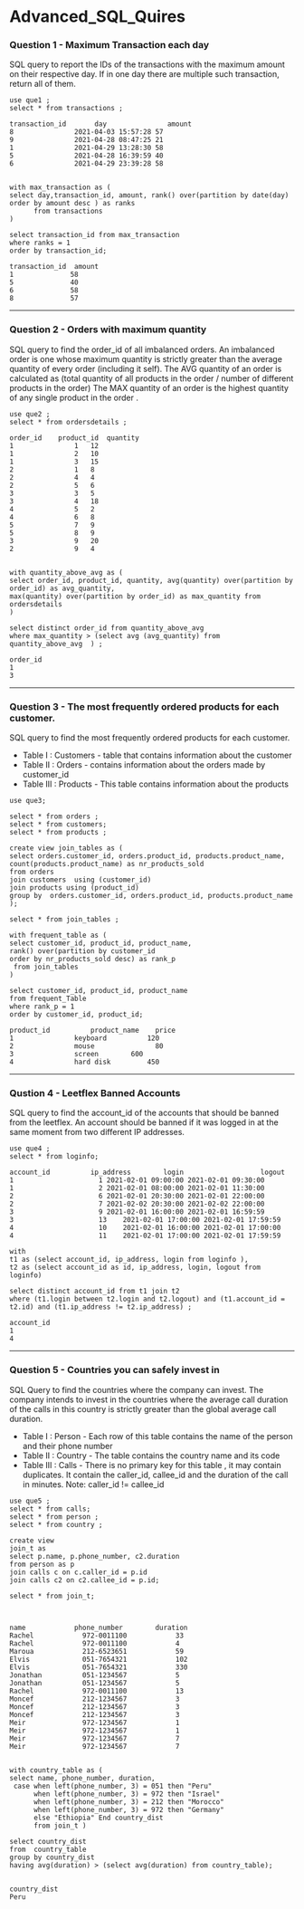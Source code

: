# Advanced_SQL_Quires

### Question 1 - Maximum Transaction each day 
SQL query to report the IDs of the transactions with the maximum amount on their respective day. If in one day there are multiple 
such transaction, return all of them. 

~~~
use que1 ;
select * from transactions ;

transaction_id       day               amount
8	            2021-04-03 15:57:28	57
9	            2021-04-28 08:47:25	21
1	            2021-04-29 13:28:30	58
5	            2021-04-28 16:39:59	40
6	            2021-04-29 23:39:28	58


with max_transaction as (
select day,transaction_id, amount, rank() over(partition by date(day) order by amount desc ) as ranks
      from transactions
)

select transaction_id from max_transaction
where ranks = 1 
order by transaction_id;

transaction_id  amount
1	           58
5	           40
6	           58
8	           57

 ~~~

____

### Question 2 - Orders with maximum quantity 
SQL query to find the order_id of all imbalanced orders. 
An imbalanced order is one whose maximum quantity is strictly greater than the average quantity of every order (including it self).
The AVG quantity of an order is calculated as (total quantity of all products in the order / number of different products in the order) 
The MAX quantity of an order is the highest quantity of any single product in the order . 
~~~
use que2 ; 
select * from ordersdetails ;

order_id	product_id	quantity
1	            1	12
1	            2	10
1	            3	15
2	            1	8
2	            4	4
2	            5	6
3	            3	5
3	            4	18
4	            5	2
4	            6	8
5	            7	9
5	            8	9
3	            9	20
2	            9	4


with quantity_above_avg as (
select order_id, product_id, quantity, avg(quantity) over(partition by order_id) as avg_quantity, 
max(quantity) over(partition by order_id) as max_quantity from ordersdetails 
)

select distinct order_id from quantity_above_avg 
where max_quantity > (select avg (avg_quantity) from quantity_above_avg  ) ;

order_id
1
3

~~~
____

### Question 3 - The most frequently ordered products for each customer. 
SQL query to find the most frequently ordered products for each customer. 

- Table I   : Customers - table that contains information about the customer 
- Table II  : Orders - contains information about the orders made by customer_id 
- Table III : Products - This table contains information about the products 

~~~
use que3;

select * from orders ; 
select * from customers; 
select * from products ; 

create view join_tables as (
select orders.customer_id, orders.product_id, products.product_name,
count(products.product_name) as nr_products_sold
from orders 
join customers  using (customer_id)
join products using (product_id)
group by  orders.customer_id, orders.product_id, products.product_name
);

select * from join_tables ; 

with frequent_table as (
select customer_id, product_id, product_name, 
rank() over(partition by customer_id
order by nr_products_sold desc) as rank_p 
 from join_tables
)

select customer_id, product_id, product_name 
from frequent_Table
where rank_p = 1 
order by customer_id, product_id;

product_id      	product_name	price
1	            keyboard	      120
2	            mouse            	80
3	            screen	      600
4	            hard disk	      450

~~~

___

### Qustion 4 - Leetflex Banned Accounts 
SQL query to find the account_id of the accounts that should be banned from the leetflex. 
An account should be banned if it was logged in at the same moment from two different IP addresses. 

~~~
use que4 ; 
select * from loginfo;

account_id      	ip_address	      login	                  logout
1	                  1	2021-02-01 09:00:00	2021-02-01 09:30:00
1	                  2	2021-02-01 08:00:00	2021-02-01 11:30:00
2	                  6	2021-02-01 20:30:00	2021-02-01 22:00:00
2	                  7	2021-02-02 20:30:00	2021-02-02 22:00:00
3	                  9	2021-02-01 16:00:00	2021-02-01 16:59:59
3	                  13	2021-02-01 17:00:00	2021-02-01 17:59:59
4	                  10	2021-02-01 16:00:00	2021-02-01 17:00:00
4	                  11	2021-02-01 17:00:00	2021-02-01 17:59:59

with 
t1 as (select account_id, ip_address, login from loginfo ),
t2 as (select account_id as id, ip_address, login, logout from loginfo)

select distinct account_id from t1 join t2
where (t1.login between t2.login and t2.logout) and (t1.account_id = t2.id) and (t1.ip_address != t2.ip_address) ;

account_id
1
4

~~~
___

### Question 5 - Countries you can safely invest in 
SQL Query to find the countries where the company can invest. 
The company intends to invest in the countries where the average call duration of the calls in this country is strictly greater than 
the global average call duration. 


- Table I   : Person  - Each row of this table contains the name of the person and their phone number
- Table II  : Country - The table contains the country name and its code 
- Table III : Calls   - There is no primary key for this table , it may contain duplicates. It contain the caller_id, callee_id and the duration of the call 
                      in minutes. Note: caller_id != callee_id

                      
~~~
use que5 ; 
select * from calls; 
select * from person ; 
select * from country ; 

create view  
join_t as
select p.name, p.phone_number, c2.duration
from person as p 
join calls c on c.caller_id = p.id
join calls c2 on c2.callee_id = p.id;

select * from join_t;



name            phone_number        duration
Rachel            972-0011100            33
Rachel            972-0011100            4
Maroua            212-6523651            59
Elvis             051-7654321            102
Elvis             051-7654321            330
Jonathan          051-1234567            5
Jonathan          051-1234567            5
Rachel            972-0011100            13
Moncef            212-1234567            3
Moncef            212-1234567            3
Moncef            212-1234567            3
Meir              972-1234567            1
Meir              972-1234567            1
Meir              972-1234567            7
Meir              972-1234567            7


with country_table as (
select name, phone_number, duration, 
 case when left(phone_number, 3) = 051 then "Peru"
      when left(phone_number, 3) = 972 then "Israel"
      when left(phone_number, 3) = 212 then "Morocco"
      when left(phone_number, 3) = 972 then "Germany"
      else "Ethiopia" End country_dist
      from join_t )

select country_dist 
from  country_table
group by country_dist 
having avg(duration) > (select avg(duration) from country_table);


country_dist
Peru
~~~






